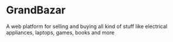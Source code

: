 # GrandBazar
A web platform for selling and buying all kind of stuff like electrical appliances, laptops, games, books and more
